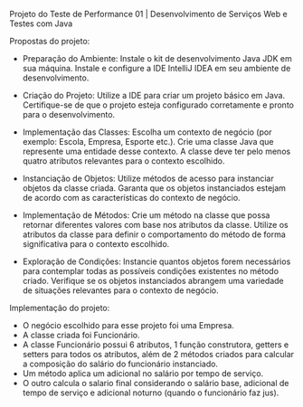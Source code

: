Projeto do Teste de Performance 01 | Desenvolvimento de Serviços Web e Testes com Java 

Propostas do projeto:

  - Preparação do Ambiente:
    Instale o kit de desenvolvimento Java JDK em sua máquina. Instale e configure a IDE IntelliJ IDEA em seu ambiente de desenvolvimento.
    
  - Criação do Projeto:
    Utilize a IDE para criar um projeto básico em Java. Certifique-se de que o projeto esteja configurado corretamente e pronto para o desenvolvimento.

  - Implementação das Classes:
    Escolha um contexto de negócio (por exemplo: Escola, Empresa, Esporte etc.). Crie uma classe Java que represente uma entidade desse contexto.
A classe deve ter pelo menos quatro atributos relevantes para o contexto escolhido.

  - Instanciação de Objetos:
    Utilize métodos de acesso para instanciar objetos da classe criada. Garanta que os objetos instanciados estejam de acordo com as características do contexto de negócio.
    
  - Implementação de Métodos:
    Crie um método na classe que possa retornar diferentes valores com base nos atributos da classe. Utilize os atributos da classe para definir o comportamento do método de forma
significativa para o contexto escolhido.

  - Exploração de Condições:
    Instancie quantos objetos forem necessários para contemplar todas as possíveis condições existentes no método criado. Verifique se os objetos instanciados abrangem uma variedade
de situações relevantes para o contexto de negócio.

Implementação do projeto:
- O negócio escolhido para esse projeto foi uma Empresa.
- A classe criada foi Funcionário.
- A classe Funcionário possui 6 atributos, 1 função construtora, getters e setters para todos os atributos, além de 2 métodos criados para calcular a composição do salário do funcionário
instanciado.
- Um método aplica um adicional no salário por tempo de serviço.
- O outro calcula o salario final considerando o salário base, adicional de tempo de serviço e adicional noturno (quando o funcionário faz jus).
